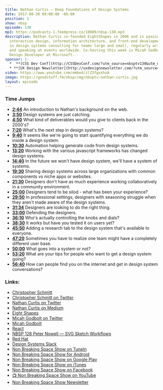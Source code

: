 ```yaml
---
title: Nathan Curtis — Deep Foundations of Design Systems
date: 2017-08-30 09:00:00 -06:00
position: 1
show: nbsp
episode: 130
mp3: https://podcasts-1.feedpress.co/10609/nbsp-130.mp3
description: Nathan Curtis co-founded EightShapes in 2006 and is passionate about
  interaction design, information architecture, and front-end development. He specializes
  in design systems consulting for teams large and small, regularly writing about
  and speaking at events worldwide. Co-hosting this week is Micah Godbolt, Senior
  Design Developer at Microsoft.
sponsor: |-
  *  **[CSS Dev Conf](http://CSSDevConf.com/?utm_source=nbsptv130&utm_medium=podcast&utm_campaign=cssdevconf2017)** — Conference dedicated to CSS and its super friend technologies like JavaScript, Sass, npm, and more. A limited supply of Early Bird Tickets now on sale. [Register now!](http://CSSDevConf.com/?utm_source=nbsptv130&utm_medium=podcast&utm_campaign=cssdevconf2017)
  * **[UX Design Newsletter](http://uxdesignnewsletter.com/?utm_source=nbsptv130&utm_medium=podcast&utm_campaign=uxdesignnewsletter)** — A weekly free newsletter containing a collection of tutorials, articles, and videos about front-end design and development, plus tips on how to bring better engagement to the multi-device world curated by Christopher Schmitt. [Sign up now!](http://uxdesignnewsletter.com/?utm_source=nbsptv130&utm_medium=podcast&utm_campaign=uxdesignnewsletter)
video: https://www.youtube.com/embed/zlZ3fgxxhxA
image: https://goodstuff.fm/nbsp/img/nbsptv-nathan-curtis.jpg
layout: episode
---
```


### Time Jumps

* **[2:44](http://goodstuff.fm/nbsp/130#t=2:44)** An introduction to Nathan's background on the web.
* **[3:50](http://goodstuff.fm/nbsp/130#t=3:50)** Design systems are just catching.
* **[4:50](http://goodstuff.fm/nbsp/130#t=4:50)** What kind of deliverables would you give to clients back in the 2000's?
* **[7:20](http://goodstuff.fm/nbsp/130#t=7:20)** What's the next step in design systems?
* **[9:40](http://goodstuff.fm/nbsp/130#t=9:40)** It seems like we're going to start quantifying everything we do inside a design system.
* **[10:30](http://goodstuff.fm/nbsp/130#t=10:30)** Automation helping generate code from design systems.
* **[13:20](http://goodstuff.fm/nbsp/130#t=13:20)** Working with the various javascript frameworks has changed design systems.
* **[14:40](http://goodstuff.fm/nbsp/130#t=14:40)** In the future we won't have design system, we'll have a system of systems.
* **[19:30](http://goodstuff.fm/nbsp/130#t=19:30)** Sharing design systems across large organizations with common components vs niche apps or websites.
* **[21:30](http://goodstuff.fm/nbsp/130#t=21:30)** Designers don't have as much experience working collaboratively in a community environment.
* **[25:00](http://goodstuff.fm/nbsp/130#t=25:00)** Designers tend to be silod - what has been your experience?
* **[29:50](http://goodstuff.fm/nbsp/130#t=29:50)** In professional settings, designers with seasoning struggle when they aren't made aware of the design systems.
* **[31:34](http://goodstuff.fm/nbsp/130#t=31:34)** Designers are looking to do the right thing.
* **[33:00](http://goodstuff.fm/nbsp/130#t=33:00)** Defending the designers.
* **[36:10](http://goodstuff.fm/nbsp/130#t=36:10)** Who's actually controlling the knobs and dials?
* **[38:30](http://goodstuff.fm/nbsp/130#t=38:30)** It works but have you tested it on users yet?
* **[45:50](http://goodstuff.fm/nbsp/130#t=45:50)** Adding a research tab to the design system that's available to everyone.
* **[47:20](http://goodstuff.fm/nbsp/130#t=47:20)** Sometimes you have to realize one team might have a completely different user base.
* **[50:00](http://goodstuff.fm/nbsp/130#t=50:00)** What goes into a system or not?
* **[53:20](http://goodstuff.fm/nbsp/130#t=53:20)** What are your tips for people who want to get a design system going?
* **[56:40](http://goodstuff.fm/nbsp/130#t=56:40)** How can people find you on the internet and get in design system conversations?


### Links:

* [Christopher Schmitt](http://Christopher.org)
* [Christopher Schmitt on Twitter](https://twitter.com/teleject)
* [Nathan Curtis on Twitter](https://twitter.com/nathanacurtis)
* [Nathan Curtis on Medium](https://medium.com/@nathanacurtis)
* [Eight Shapes](http://www.eightshapes.com)
* [Micah Godbolt on Twitter](https://twitter.com/micahgodbolt)
* [Micah Godbolt](https://micahgodbolt.com)
* [React](https://facebook.github.io/react/)
* [NBSP 128 Peter Nowell — SVG Sketch Workflows](https://goodstuff.fm/nbsp/128)
* [Red Hat](https://www.redhat.com/)
* [Design Systems Slack](http://designsystems.herokuapp.com)
* [Non Breaking Space Show on TuneIn](http://tunein.com/radio/Non-Breaking-Space-Show-p885155/)
* [Non Breaking Space Show for Android](http://subscribeonandroid.com/feeds.goodstuff.fm/nbsp)
* [Non Breaking Space Show on Google Play](https://playmusic.app.goo.gl/?ibi=com.google.PlayMusic&isi=691797987&ius=googleplaymusic&link=https://play.google.com/music/m/Iw5ik6iwalo5vmda5rqyrotdney?t%3DNon_Breaking_Space_Show%26pcampaignid%3DMKT-na-all-co-pr-mu-pod-16)
* [Non Breaking Space Show on iTunes](https://itunes.apple.com/ca/podcast/non-breaking-space-show/id507162981?mt=2&ign-mpt=uo%3D4)
* [Non Breaking Space Show on Facebook](https://www.facebook.com/nbsptv)
* [📺 Non Breaking Space Show on YouTube](https://www.youtube.com/channel/UC--mqA75V3CM8hxId0l7e_g?sub_confirmation=1)
* [Non Breaking Space Show Newsletter](http://newsletter.nonbreakingspace.tv/)
